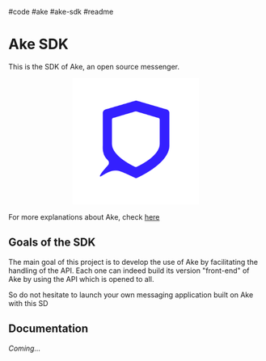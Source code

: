 #code #ake  #ake-sdk #readme 

# Ake SDK

This is the SDK of Ake, an open source messenger. 

<p align="center"><img src="./assets/logo.png" width="250"></p>

For more explanations about Ake, check [here](https://github.com/wshchocolatine/ake-api#readme/)

## Goals of the SDK

The main goal of this project is to develop the use of Ake by facilitating the handling of the API. Each one can indeed build its version "front-end" of Ake by using the API which is opened to all. 

So do not hesitate to launch your own messaging application built on Ake with this SD 

## Documentation 

*Coming...*